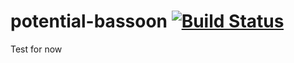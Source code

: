# potential-bassoon [![Build Status](https://travis-ci.org/levg34/potential-bassoon.svg?branch=master)](https://travis-ci.org/levg34/potential-bassoon)
Test for now
